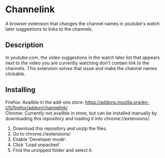 # Channelink

A browser extension that changes the channel names in youtube's watch later suggestions to links to the channels.

## Description

In youtube.com, the video suggestions in the watch later list that appears next to the video you are currently watching don't contain link to the channels. This extension solves that issue and make the channel names clickable.

## Installing

Firefox: Availble in the add-ons store: https://addons.mozilla.org/en-US/firefox/addon/channelink/  
Chrome: Currently not availble in store, but can be installed manually by downloading this repository and loading it into chrome://extensions/:
1. Download this repository and unzip the files.
2. Go to chrome://extensions/
3. Enable 'Developer mode'.
4. Click 'Load unpacked'.
5. Find the unzipped folder and select it.

